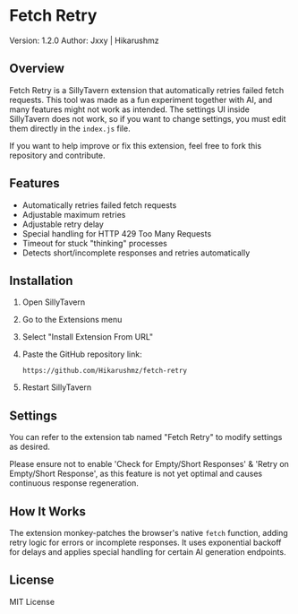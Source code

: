 # Fetch Retry

Version: 1.2.0
Author: Jxxy | Hikarushmz

## Overview

Fetch Retry is a SillyTavern extension that automatically retries failed fetch requests.
This tool was made as a fun experiment together with AI, and many features might not work as intended.
The settings UI inside SillyTavern does not work, so if you want to change settings, you must edit them directly in the `index.js` file.

If you want to help improve or fix this extension, feel free to fork this repository and contribute.

## Features

* Automatically retries failed fetch requests
* Adjustable maximum retries
* Adjustable retry delay
* Special handling for HTTP 429 Too Many Requests
* Timeout for stuck "thinking" processes
* Detects short/incomplete responses and retries automatically

## Installation

1. Open SillyTavern
2. Go to the Extensions menu
3. Select "Install Extension From URL"
4. Paste the GitHub repository link:

   ```
   https://github.com/Hikarushmz/fetch-retry
   ```
5. Restart SillyTavern

## Settings

You can refer to the extension tab named "Fetch Retry" to modify settings as desired.

Please ensure not to enable 'Check for Empty/Short Responses' & 'Retry on Empty/Short Response', as this feature is not yet optimal and causes continuous response regeneration.

## How It Works

The extension monkey-patches the browser's native `fetch` function, adding retry logic for errors or incomplete responses.
It uses exponential backoff for delays and applies special handling for certain AI generation endpoints.

## License

MIT License

